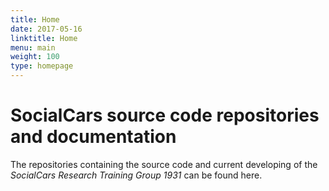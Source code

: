 ```yaml
---
title: Home
date: 2017-05-16
linktitle: Home
menu: main
weight: 100
type: homepage
---
```


# SocialCars source code repositories and documentation

The repositories containing the source code and current developing of the *SocialCars Research Training Group 1931* can be found here.

